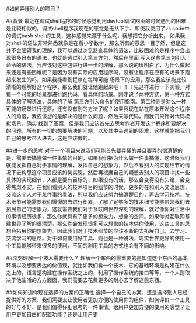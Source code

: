 #如何弄懂别人的项目？

##背景
最近在调试shell程序的时候感觉利用devtool调试网页的时候遇到的困难是比较相似的。调试shell程序我现在的感觉是无从下手、即使我使用了vs code中的调试bash shell的工具，这种感觉来源于什么呢，我想把它分析出来，
如果我对shell的语法非常熟悉就像是在看小学数学，那么所有的意思一目了然，但是这并不会阻碍我的理解，我可以通过浏览器查具体的语法，比较困难的是程序中会出现很多自有的语法，也就是通过引入第三方包，然后在里面
写入这些第三包引入命令的语法，我应该对这些包进行进一步的理解，那么说的很明白了，为什么做起来还是有些困难呢？是因为没有实际的应用程序吗，没有让程序在应有的场景下跑起来发生的吗，如果我能看到程序在每种可能
场景下的应用，那么我应该能比较清晰的理解好这个程序，那么我们就让他跑起来吧！！！先这样进行一下实验，对每一个可能的场景都进行跑代码，看具体的场景。刚才说了两种方式，第一种方式具体的了解语法，具体的了解
第三方引入命令的使用指南。第二种则是对么一种可能的场景进行还原。还有没有别的方法了呢？如果我现在站在原本开发这个程序人的角度，我应该想的是解决的是什么问题，然后来写代码，而我们只针对代码模拟场景，确实
找到了答案，但是我们应该首先去思考作者开发这个程序所要解决的问题，所有的一切的想要解决的问题，以及其中会遇到的困难，这样就能把我们自己的思考带入进去，这是应该做的。

##进一步的思考
对于一个项目来说我们可能首先要弄懂的并且要弄的很清楚的是、需要去搞懂做一件事情的目的，如果我们把为什么做一件事搞懂，这时候我们就能发挥自己对于事情的理解，发挥自己的想象力，然后不看别人的实现细节的情况下去构思这个项目应该如何实现，然后再根据自己的疑惑去别人的项目中找一些具体的实现细节，人都是要有目标的，如果没有的话，那么会变得没有头绪，会变得焦虑不安。在我们看别人的技术项目的细节的时候，更多的在和别人交流思想，交流这个人对于某件事的看法，所以我们应该努力搞清楚目的，再去学习技术。技术细节可能需要我们慢慢的去进行积累，了解了足够多的技术细节能够带领我们去拓展自己的想象力，这就需要我们对于互联网世界深刻的理解，就好像你对生活中的事情经历很多，那么你就具有了更多的想象力，想象的空间。如果你对互联网基建世界了解的很清楚，那么你会发现很多可以想象的技术供你使用，这些工具的思想会拓展你的想象力。因此我们对于技术细节的应该不断的去拓展自己，去学习。交流学习的思路。对于如何使用好工具、则也是一种说法，现实世界更好的使用一个工具能够带来很多的便利，不同的利用工具的方式也会有不同的影响。

##深刻理解一个技术需要什么？
理解一个东西的最重要的是知道这个东西的基本环境以及想要表达的价值观，就比如我们看一个技术、它的基础环境是构建在什么之上的，语言是构建在操作系统之上的，利用了操作系统的接口等等，一个人则取决于他生活的方方面面，我们需要去花费更多的耐心去了解这些东西。

##如何知道你现在选择的方案的正确性
选择一个自己的方案、还是选择别人已经提供好的方案、我们需要去让使用者更加方便的使用你的组件，如何评价一个工具的好与不好、是我们值得仔细思考的一件事情。给用户更加方便的使用的感觉？让用户更加自由的配置功能？还是让用户更
